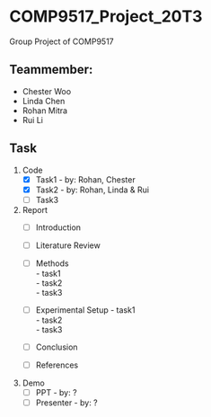 # COMP9517_Project_20T3
Group Project of COMP9517

## Teammember:
- Chester Woo
- Linda Chen
- Rohan Mitra
- Rui Li

## Task
  1. Code
      - [x] Task1  - by: Rohan, Chester
      - [x] Task2  - by: Rohan, Linda & Rui
      - [ ] Task3  
    
  1. Report
      - [ ] Introduction 
      - [ ] Literature Review
      - [ ] Methods  
                - task1  
                - task2  
                - task3  

      - [ ] Experimental Setup
                - task1  
                - task2  
                - task3 
                
      - [ ] Conclusion
      - [ ] References
      
  1. Demo
       - [ ] PPT  - by: ?
       - [ ] Presenter  - by: ?
